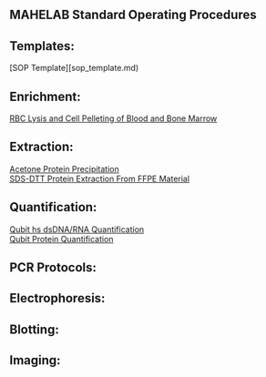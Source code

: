 ## MAHELAB Standard Operating Procedures

## Templates:

[SOP Template][sop_template.md)<br>

## Enrichment:
[RBC Lysis and Cell Pelleting of Blood and Bone Marrow](rbc_lysis_and_cell_pelleting_blood_and_marrow.md)<br>

## Extraction:

[Acetone Protein Precipitation](acetone_protein_precipitation.md)<br>
[SDS-DTT Protein Extraction From FFPE Material](SDS-DTT_Protein_Extraction_From_FFPE_Material.md)<br>

## Quantification:

[Qubit hs dsDNA/RNA Quantification](qubit_hs_rna_dna_quantification.md)<br>
[Qubit Protein Quantification](qubit_protein_quantification.md)<br>

## PCR Protocols:


## Electrophoresis:


## Blotting:


## Imaging:
